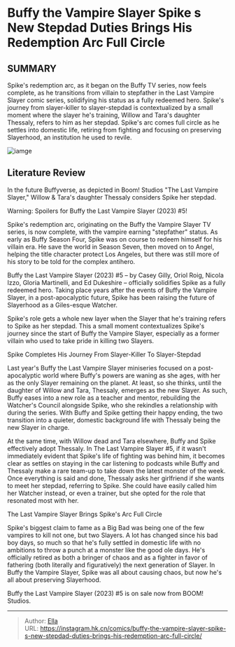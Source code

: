 # Buffy the Vampire Slayer Spike s New Stepdad Duties Brings His Redemption Arc Full Circle


## SUMMARY 



  Spike&#39;s redemption arc, as it began on the Buffy TV series, now feels complete, as he transitions from villain to stepfather in the Last Vampire Slayer comic series, solidifying his status as a fully redeemed hero.   Spike&#39;s journey from slayer-killer to slayer-stepdad is contextualized by a small moment where the slayer he&#39;s training, Willow and Tara&#39;s daughter Thessaly, refers to him as her stepdad.   Spike&#39;s arc comes full circle as he settles into domestic life, retiring from fighting and focusing on preserving Slayerhood, an institution he used to revile.  

![iamge](https://static1.srcdn.com/wordpress/wp-content/uploads/2021/11/Buffy-the-vampire-slayer-Spike-debut-set-up-hero-turn-and-romance-with-buffy.jpg)

## Literature Review

In the future Buffyverse, as depicted in Boom! Studios &#34;The Last Vampire Slayer,&#34; Willow &amp; Tara&#39;s daughter Thessaly considers Spike her stepdad.




Warning: Spoilers for Buffy the Last Vampire Slayer (2023) #5!




Spike&#39;s redemption arc, originating on the Buffy the Vampire Slayer TV series, is now complete, with the vampire earning &#34;stepfather&#34; status. As early as Buffy Season Four, Spike was on course to redeem himself for his villain era. He save the world in Season Seven, then moved on to Angel, helping the title character protect Los Angeles, but there was still more of his story to be told for the complex antihero.

Buffy the Last Vampire Slayer (2023) #5 – by Casey Gilly, Oriol Roig, Nicola Izzo, Gloria Martinelli, and Ed Dukeshire – officially solidifies Spike as a fully redeemed hero. Taking place years after the events of Buffy the Vampire Slayer, in a post-apocalyptic future, Spike has been raising the future of Slayerhood as a Giles-esque Watcher.

          




Spike&#39;s role gets a whole new layer when the Slayer that he&#39;s training refers to Spike as her stepdad. This a small moment contextualizes Spike&#39;s journey since the start of Buffy the Vampire Slayer, especially as a former villain who used to take pride in killing two Slayers.


 Spike Completes His Journey From Slayer-Killer To Slayer-Stepdad 
          

Last year&#39;s Buffy the Last Vampire Slayer miniseries focused on a post-apocalyptic world where Buffy&#39;s powers are waning as she ages, with her as the only Slayer remaining on the planet. At least, so she thinks, until the daughter of Willow and Tara, Thessaly, emerges as the new Slayer. As such, Buffy eases into a new role as a teacher and mentor, rebuilding the Watcher&#39;s Council alongside Spike, who she rekindles a relationship with during the series. With Buffy and Spike getting their happy ending, the two transition into a quieter, domestic background life with Thessaly being the new Slayer in charge.




At the same time, with Willow dead and Tara elsewhere, Buffy and Spike effectively adopt Thessaly. In The Last Vampire Slayer #5, if it wasn&#39;t immediately evident that Spike&#39;s life of fighting was behind him, it becomes clear as settles on staying in the car listening to podcasts while Buffy and Thessaly make a rare team-up to take down the latest monster of the week. Once everything is said and done, Thessaly asks her girlfriend if she wants to meet her stepdad, referring to Spike. She could have easily called him her Watcher instead, or even a trainer, but she opted for the role that resonated most with her.



 The Last Vampire Slayer Brings Spike&#39;s Arc Full Circle 
          

Spike&#39;s biggest claim to fame as a Big Bad was being one of the few vampires to kill not one, but two Slayers. A lot has changed since his bad boy days, so much so that he&#39;s fully settled in domestic life with no ambitions to throw a punch at a monster like the good ole days. He&#39;s officially retired as both a bringer of chaos and as a fighter in favor of fathering (both literally and figuratively) the next generation of Slayer. In Buffy the Vampire Slayer, Spike was all about causing chaos, but now he&#39;s all about preserving Slayerhood.






Buffy the Last Vampire Slayer (2023) #5 is on sale now from BOOM! Studios.





---

> Author: [Ella](https://instagram.hk.cn/)  
> URL: https://instagram.hk.cn/comics/buffy-the-vampire-slayer-spike-s-new-stepdad-duties-brings-his-redemption-arc-full-circle/  

